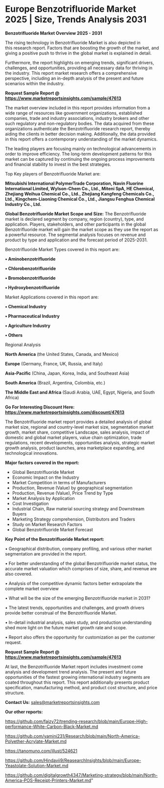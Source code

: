 # Europe Benzotrifluoride Market 2025 | Size, Trends Analysis 2031

<Strong> Benzotrifluoride Market Overview 2025 - 2031</strong>

The rising technology in Benzotrifluoride Market is also depicted in this research report. Factors that are boosting the growth of the market, and giving a positive push to thrive in the global market is explained in detail.

Furthermore, the report highlights on emerging trends, significant drivers, challenges, and opportunities, providing all necessary data for thriving in the industry. This report market research offers a comprehensive perspective, including an in-depth analysis of the present and future scenarios within the industry.

<strong>Request Sample Report @ <a href=https://www.marketreportsinsights.com/sample/47613>https://www.marketreportsinsights.com/sample/47613</a></strong>

The market overview included in this report provides information from a wide range of resources like government organizations, established companies, trade and industry associations, industry brokers and other such regulatory and non-regulatory bodies. The data acquired from these organizations authenticate the Benzotrifluoride research report, thereby aiding the clients in better decision making. Additionally, the data provided in this report offers a contemporary understanding of the market dynamics.

The leading players are focusing mainly on technological advancements in order to improve efficiency. The long-term development patterns for this market can be captured by continuing the ongoing process improvements and financial stability to invest in the best strategies.

Top Key players of Benzotrifluoride Market are:

<strong>Mitsubishi International PolymerTrade Corporation, Navin Fluorine International Limited, Wylson-Chem Co., Ltd., Miteni SpA, HE Chemical, Zhejiang Weihua Chemical Co., Ltd., Zhejiang Kangfeng Chemicals Co., Ltd., Kingchem-Liaoning Chemical Co., Ltd., Jiangsu Fenghua Chemical Industry Co., Ltd.</strong>

<strong><b>Global Benzotrifluoride Market Scope and Size:</b></strong>
The Benzotrifluoride market is declared segment by company, region (country), type, and application. Players, stakeholders, and other participants in the global Benzotrifluoride market will gain the market scope as they use the report as a powerful resource. The segmental analysis focuses on revenue and product by type and application and the forecast period of 2025-2031.

Benzotrifluoride Market Types covered in this report are:

<strong>•  Aminobenzotrifluoride

•  Chlorobenzotrifluoride

•  Bromobenzotrifluoride

•  Hydroxybenzotrifluoride</strong>

Market Applications covered in this report are:

<strong>•  Chemical Industry

•  Pharmaceutical Industry

•  Agriculture Industry

•  Others</strong> 

Regional Analysis

<strong>North America</strong> (the United States, Canada, and Mexico)

<strong>Europe</strong> (Germany, France, UK, Russia, and Italy)

<strong>Asia-Pacific</strong> (China, Japan, Korea, India, and Southeast Asia)

<strong>South America</strong> (Brazil, Argentina, Colombia, etc.)

<strong>The Middle East and Africa</strong> (Saudi Arabia, UAE, Egypt, Nigeria, and South Africa)

<strong>Go For Interesting Discount Here: <a href=https://www.marketreportsinsights.com/discount/47613>https://www.marketreportsinsights.com/discount/47613</a></strong>

The Benzotrifluoride market report provides a detailed analysis of global market size, regional and country-level market size, segmentation market growth, market share, competitive Landscape, sales analysis, impact of domestic and global market players, value chain optimization, trade regulations, recent developments, opportunities analysis, strategic market growth analysis, product launches, area marketplace expanding, and technological innovations.

<strong><b>Major factors covered in the report:</b></strong>
<ul>
  <li>Global Benzotrifluoride Market </li>
  <li>Economic Impact on the Industry</li>
  <li>Market Competition in terms of Manufacturers</li>
  <li>Production, Revenue (Value) by geographical segmentation</li>
  <li>Production, Revenue (Value), Price Trend by Type</li>
  <li>Market Analysis by Application</li>
  <li>Cost Investigation</li>
  <li>Industrial Chain, Raw material sourcing strategy and Downstream Buyers</li>
  <li>Marketing Strategy comprehension, Distributors and Traders</li>
  <li>Study on Market Research Factors</li>
  <li>Global Benzotrifluoride Market Forecast</li>
</ul>

<strong><b>Key Point of the Benzotrifluoride Market report:</b></strong>

• Geographical distribution, company profiling, and various other market segmentation are provided in the report.

• For better understanding of the global Benzotrifluoride market status, the accurate market valuation which comprises of size, share, and revenue are also covered.

• Analysis of the competitive dynamic factors better extrapolate the complete market overview

• What will be the size of the emerging Benzotrifluoride market in 2031?

• The latest trends, opportunities and challenges, and growth drivers provide better construal of the Benzotrifluoride Market.

• In-detail industrial analysis, sales study, and production understanding shed more light on the future market growth rate and scope.

• Report also offers the opportunity for customization as per the customer request.

<strong>Request Sample Report @ <a href=https://www.marketreportsinsights.com/sample/47613>https://www.marketreportsinsights.com/sample/47613</a></strong>

At last, the Benzotrifluoride Market report includes investment come analysis and development trend analysis. The present and future opportunities of the fastest growing international industry segments are coated throughout this report. This report additionally presents product specification, manufacturing method, and product cost structure, and price structure.

<strong>Contact Us:</strong>
sales@marketreportsinsights.com

<strong>Our other reports:</strong>

<a href=https://github.com/faizy72/trending-research/blob/main/Europe-High-performance-White-Carbon-Black-Market.md>https://github.com/faizy72/trending-research/blob/main/Europe-High-performance-White-Carbon-Black-Market.md</a>

<a href=https://github.com/yamini231/Research/blob/main/North-America-Polyether-Acrylate-Market.md>https://github.com/yamini231/Research/blob/main/North-America-Polyether-Acrylate-Market.md</a>

<a href=https://tanomuno.com/illust/524621>https://tanomuno.com/illust/524621</a>

<a href=https://github.com/Hindavii9/ReasearchInsights/blob/main/Europe-Yeastolate-Solution-Market.md>https://github.com/Hindavii9/ReasearchInsights/blob/main/Europe-Yeastolate-Solution-Market.md</a>

<a href=https://github.com/digitalgrowth4347/Marketing-strategy/blob/main/North-America-POS-Receipt-Printers-Market.md>https://github.com/digitalgrowth4347/Marketing-strategy/blob/main/North-America-POS-Receipt-Printers-Market.md</a>"

